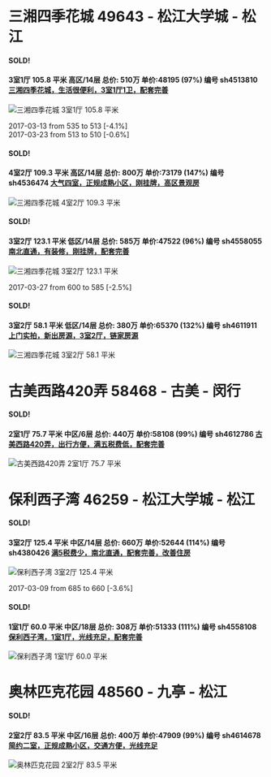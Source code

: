 # 三湘四季花城 49643 - 松江大学城 - 松江

#### SOLD!
#### 3室1厅 105.8 平米 高区/14层 总价: 510万 单价:48195 (97%) 编号 sh4513810 [三湘四季花城，生活很便利，3室1厅1卫，配套完善](https://href.li/?http://sh.lianjia.com/ershoufang/sh4513810.html)

![三湘四季花城 3室1厅 105.8 平米](http://cdn7.dooioo.com/static/img/new-version/default_block.png)

2017-03-13 from 535 to 513 [-4.1%]<br />2017-03-23 from 513 to 510 [-0.6%]

    
#### SOLD!
#### 4室2厅 109.3 平米 高区/14层 总价: 800万 单价:73179 (147%) 编号 sh4536474 [大气四室，正规成熟小区，刚挂牌，高区景观房](https://href.li/?http://sh.lianjia.com/ershoufang/sh4536474.html)

![三湘四季花城 4室2厅 109.3 平米](http://cdn7.dooioo.com/static/img/new-version/default_block.png)



    
#### SOLD!
#### 3室2厅 123.1 平米 低区/14层 总价: 585万 单价:47522 (96%) 编号 sh4558055 [南北直通，有装修，刚挂牌，配套完善](https://href.li/?http://sh.lianjia.com/ershoufang/sh4558055.html)

![三湘四季花城 3室2厅 123.1 平米](http://cdn1.dooioo.com/fetch/vp/fy/gi/20170321/b9414123-e681-4019-bb9d-e8f69063ffae.jpg_200x150.jpg)

2017-03-27 from 600 to 585 [-2.5%]

    
#### SOLD!
#### 3室2厅 58.1 平米 低区/14层 总价: 380万 单价:65370 (132%) 编号 sh4611911 [上门实拍，新出房源，3室2厅，链家房源](https://href.li/?http://sh.lianjia.com/ershoufang/sh4611911.html)

![三湘四季花城 3室2厅 58.1 平米](http://cdn1.dooioo.com/fetch/vp/fy/gi/20160924/bfeb72f1-5eec-49ea-ac58-fcd427ddbc7c.jpg_200x150.jpg)



    


# 古美西路420弄 58468 - 古美 - 闵行

#### SOLD!
#### 2室1厅 75.7 平米 中区/6层 总价: 440万 单价:58108 (99%) 编号 sh4612786 [古美西路420弄，出行方便，满五税费低，配套完善](https://href.li/?http://sh.lianjia.com/ershoufang/sh4612786.html)

![古美西路420弄 2室1厅 75.7 平米](http://cdn1.dooioo.com/fetch/vp/fy/gi/20170501/10c55af1-2b13-4163-81c4-17e7c053c801.jpg_200x150.jpg)



    


# 保利西子湾 46259 - 松江大学城 - 松江

#### SOLD!
#### 3室2厅 125.4 平米 中区/14层 总价: 660万 单价:52644 (114%) 编号 sh4380426 [满5税费少，南北直通，配套完善，改善住房](https://href.li/?http://sh.lianjia.com/ershoufang/sh4380426.html)

![保利西子湾 3室2厅 125.4 平米](http://cdn1.dooioo.com/fetch/vp/fy/gi/20160415/5ccc9a6c-6397-4b3e-8d9b-39eee2dc51ae.jpg_200x150.jpg)

2017-03-09 from 685 to 660 [-3.6%]

    
#### SOLD!
#### 1室1厅 60.0 平米 中区/18层 总价: 308万 单价:51333 (111%) 编号 sh4558108 [保利西子湾，1室1厅，光线充足，配套完善](https://href.li/?http://sh.lianjia.com/ershoufang/sh4558108.html)

![保利西子湾 1室1厅 60.0 平米](http://cdn7.dooioo.com/static/img/new-version/default_block.png)



    


# 奥林匹克花园 48560 - 九亭 - 松江

#### SOLD!
#### 2室2厅 83.5 平米 中区/16层 总价: 400万 单价:47909 (99%) 编号 sh4614678 [简约二室，正规成熟小区，交通方便，光线充足](https://href.li/?http://sh.lianjia.com/ershoufang/sh4614678.html)

![奥林匹克花园 2室2厅 83.5 平米](http://cdn1.dooioo.com/fetch/vp/fy/gi/20161006/66290d47-6b2a-470d-9aec-3921398b26b9.jpg_200x150.jpg)



    


